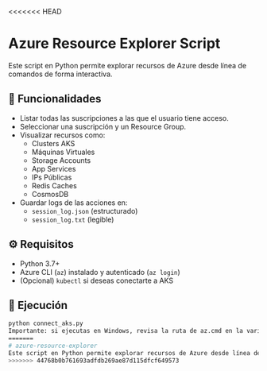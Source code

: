 <<<<<<< HEAD
# Azure Resource Explorer Script

Este script en Python permite explorar recursos de Azure desde línea de comandos de forma interactiva.

## 🎯 Funcionalidades

- Listar todas las suscripciones a las que el usuario tiene acceso.
- Seleccionar una suscripción y un Resource Group.
- Visualizar recursos como:
  - Clusters AKS
  - Máquinas Virtuales
  - Storage Accounts
  - App Services
  - IPs Públicas
  - Redis Caches
  - CosmosDB
- Guardar logs de las acciones en:
  - `session_log.json` (estructurado)
  - `session_log.txt` (legible)

## ⚙ Requisitos

- Python 3.7+
- Azure CLI (`az`) instalado y autenticado (`az login`)
- (Opcional) `kubectl` si deseas conectarte a AKS

## 🚀 Ejecución

```bash
python connect_aks.py
Importante: si ejecutas en Windows, revisa la ruta de az.cmd en la variable AZ_PATH al inicio del script.
=======
# azure-resource-explorer
Este script en Python permite explorar recursos de Azure desde línea de comandos de forma interactiva.
>>>>>>> 44768b0b761693adfdb269ae87d115dfcf649573
